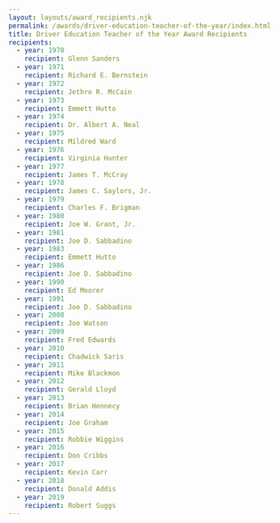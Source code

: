 ```yaml
---
layout: layouts/award_recipients.njk
permalink: /awards/driver-education-teacher-of-the-year/index.html
title: Driver Education Teacher of the Year Award Recipients
recipients:
  - year: 1970
    recipient: Glenn Sanders
  - year: 1971
    recipient: Richard E. Bernstein
  - year: 1972
    recipient: Jethro R. McCain
  - year: 1973
    recipient: Emmett Hutto
  - year: 1974
    recipient: Dr. Albert A. Neal
  - year: 1975
    recipient: Mildred Ward
  - year: 1976
    recipient: Virginia Hunter
  - year: 1977
    recipient: James T. McCray
  - year: 1978
    recipient: James C. Saylors, Jr.
  - year: 1979
    recipient: Charles F. Brigman
  - year: 1980
    recipient: Joe W. Grant, Jr.
  - year: 1981
    recipient: Joe D. Sabbadino
  - year: 1983
    recipient: Emmett Hutto
  - year: 1986
    recipient: Joe D. Sabbadino
  - year: 1990
    recipient: Ed Moorer
  - year: 1991
    recipient: Joe D. Sabbadino
  - year: 2008
    recipient: Joe Watson
  - year: 2009
    recipient: Fred Edwards
  - year: 2010
    recipient: Chadwick Saris
  - year: 2011
    recipient: Mike Blackmon
  - year: 2012
    recipient: Gerald Lloyd
  - year: 2013
    recipient: Brian Hennecy
  - year: 2014
    recipient: Joe Graham
  - year: 2015
    recipient: Robbie Wiggins
  - year: 2016
    recipient: Don Cribbs
  - year: 2017
    recipient: Kevin Carr
  - year: 2018
    recipient: Donald Addis
  - year: 2019
    recipient: Robert Suggs
---
```

